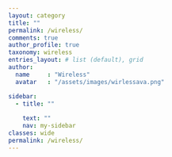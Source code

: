 ```yaml
---
layout: category
title: ""
permalink: /wireless/
comments: true
author_profile: true
taxonomy: wireless
entries_layout: # list (default), grid
author:
  name     : "Wireless"
  avatar   : "/assets/images/wirlessava.png"

sidebar:
  - title: ""
    
    text: ""
    nav: my-sidebar
classes: wide
permalink: /wireless/
---
```

